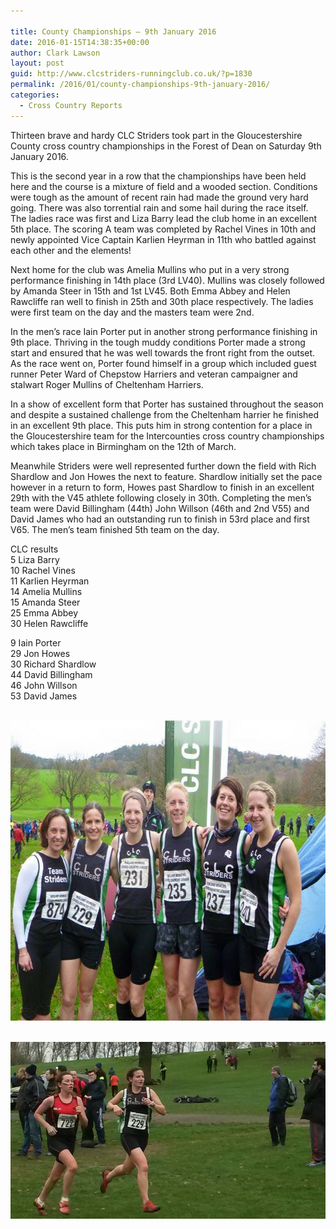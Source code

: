 ```yaml
---

title: County Championships – 9th January 2016
date: 2016-01-15T14:38:35+00:00
author: Clark Lawson
layout: post
guid: http://www.clcstriders-runningclub.co.uk/?p=1830
permalink: /2016/01/county-championships-9th-january-2016/
categories:
  - Cross Country Reports
---
```

Thirteen brave and hardy CLC Striders took part in the Gloucestershire County cross country championships in the Forest of Dean on Saturday 9th January 2016.&nbsp;

This is the second year in a row that the championships have been held here and the course is a mixture of field and a wooded section. Conditions were tough as the amount of recent rain had made the ground very hard going. There was also torrential rain and some hail during the race itself.&nbsp;  
The ladies race was first and Liza Barry lead the club home in an excellent 5th place. The scoring A team was completed by Rachel Vines in 10th and newly appointed Vice Captain Karlien Heyrman in 11th who battled against each other and the elements!&nbsp;

Next home for the club was Amelia Mullins who put in a very strong performance finishing in 14th place (3rd LV40). Mullins was closely followed by Amanda Steer in 15th and 1st LV45. Both Emma Abbey and Helen Rawcliffe ran well to finish in 25th and 30th place respectively. The ladies were first team on the day and the masters team were 2nd. &nbsp;

In the men’s race Iain Porter put in another strong performance finishing in 9th place. Thriving in the tough muddy conditions Porter made a strong start and ensured that he was well towards the front right from the outset. As the race went on, Porter found himself in a group which included guest runner Peter Ward of Chepstow Harriers and veteran campaigner and stalwart Roger Mullins of Cheltenham Harriers.&nbsp;

In a show of excellent form that Porter has sustained throughout the season and despite a sustained challenge from the Cheltenham harrier he finished in an excellent 9th place. This puts him in strong contention for a place in the Gloucestershire team for the Intercounties cross country championships which takes place in Birmingham on the 12th of March.&nbsp;

Meanwhile Striders were well represented further down the field with Rich Shardlow and Jon Howes the next to feature. Shardlow initially set the pace however in a return to form, Howes past Shardlow to finish in an excellent 29th with the V45 athlete following closely in 30th. Completing the men’s team were David Billingham (44th) John Willson (46th and 2nd V55) and David James who had an outstanding run to finish in 53rd place and first V65. The men’s team finished 5th team on the day.

CLC results  
5 Liza Barry  
10 Rachel Vines  
11 Karlien Heyrman  
14 Amelia Mullins  
15 Amanda Steer  
25 Emma Abbey  
30 Helen Rawcliffe

9 Iain Porter  
29 Jon Howes  
30 Richard Shardlow  
44 David Billingham  
46 John Willson  
53 David James

&nbsp;[<img width="640" height="480" alt="" src="/Images/2016/01/img_4575.jpeg" title="" class="size-custom" />](/Images/2016/01/img_4575.jpeg)&nbsp;&nbsp;

[![](/Images/2016/01/img_4576.jpeg)](/Images/2016/01/img_4576.jpeg)&nbsp;
